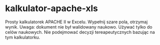 # kalkulator-apache-xls

Prosty kalkulatorek APACHE II w Excelu. Wypełnij szare pola, otrzymaj wynik. Uwaga: dokument nie był walidowany naukowo. Używać tylko do celów naukowych. Nie podejmować decyzji tereapeutycznych bazując na tym kalkulatorku. 

